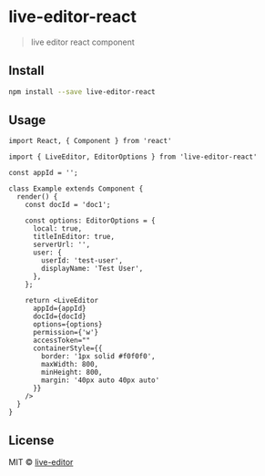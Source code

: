 # live-editor-react

> live editor react component

## Install

```bash
npm install --save live-editor-react
```

## Usage

```tsx
import React, { Component } from 'react'

import { LiveEditor, EditorOptions } from 'live-editor-react'

const appId = '';

class Example extends Component {
  render() {
    const docId = 'doc1';

    const options: EditorOptions = {
      local: true,
      titleInEditor: true,
      serverUrl: '',
      user: {
        userId: 'test-user',
        displayName: 'Test User',
      },
    };

    return <LiveEditor
      appId={appId}
      docId={docId}
      options={options}
      permission={'w'}
      accessToken=""
      containerStyle={{
        border: '1px solid #f0f0f0',
        maxWidth: 800,
        minHeight: 800,
        margin: '40px auto 40px auto'
      }}
    />
  }
}
```

## License

MIT © [live-editor](https://github.com/live-editor)

